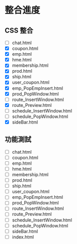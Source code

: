 # 整合進度

## CSS 整合

- [ ] chat.html
- [x] coupon.html
- [x] emp.html
- [x] hme.html
- [x] membership.html
- [x] prod.html
- [x] ship.html
- [x] user_coupon.html
- [x] emp_PopEmpInsert.html
- [x] prod_PopWindow.html
- [ ] route_InsertWindow.html
- [x] route_Preview.html
- [ ] schedule_InsertWindow.html
- [ ] schedule_PopWindow.html
- [x] sideBar.html

## 功能測試

- [ ] chat.html
- [ ] coupon.html
- [ ] emp.html
- [ ] hme.html
- [ ] membership.html
- [ ] prod.html
- [ ] ship.html
- [ ] user_coupon.html
- [ ] emp_PopEmpInsert.html
- [ ] prod_PopWindow.html
- [ ] route_InsertWindow.html
- [ ] route_Preview.html
- [ ] schedule_InsertWindow.html
- [ ] schedule_PopWindow.html
- [ ] sideBar.html
- [ ] index.html
